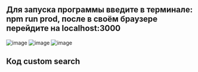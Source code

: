 ## Для запуска программы введите в терминале: npm run prod, после в своём браузере перейдите на localhost:3000
![image](https://github.com/dartweider2000/parse-and-search/assets/77095505/fa3effc0-2eff-42af-9cf6-4f773fae2224)
![image](https://github.com/dartweider2000/parse-and-search/assets/77095505/03951ba5-ec8b-4071-9ec5-14997b92ad5a)
![image](https://github.com/dartweider2000/parse-and-search/assets/77095505/d2f0924f-07a5-4ffc-b83f-7a791f9d9633)
## Код custom search
<script async src="https://cse.google.com/cse.js?cx=c2d33ea0d202b48fc">
</script>
<div class="gcse-search"></div>
